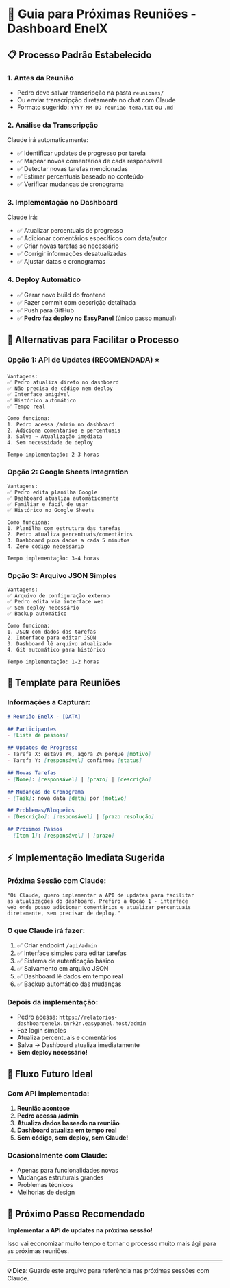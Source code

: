 # 🎯 Guia para Próximas Reuniões - Dashboard EnelX

## 📋 Processo Padrão Estabelecido

### 1. **Antes da Reunião**
- Pedro deve salvar transcripção na pasta `reuniones/` 
- Ou enviar transcripção diretamente no chat com Claude
- Formato sugerido: `YYYY-MM-DD-reuniao-tema.txt` ou `.md`

### 2. **Análise da Transcripção**
Claude irá automaticamente:
- ✅ Identificar updates de progresso por tarefa
- ✅ Mapear novos comentários de cada responsável  
- ✅ Detectar novas tarefas mencionadas
- ✅ Estimar percentuais baseado no conteúdo
- ✅ Verificar mudanças de cronograma

### 3. **Implementação no Dashboard**
Claude irá:
- ✅ Atualizar percentuais de progresso
- ✅ Adicionar comentários específicos com data/autor
- ✅ Criar novas tarefas se necessário
- ✅ Corrigir informações desatualizadas
- ✅ Ajustar datas e cronogramas

### 4. **Deploy Automático**
- ✅ Gerar novo build do frontend
- ✅ Fazer commit com descrição detalhada
- ✅ Push para GitHub
- ✅ **Pedro faz deploy no EasyPanel** (único passo manual)

## 🔄 **Alternativas para Facilitar o Processo**

### **Opção 1: API de Updates (RECOMENDADA)** ⭐
```
Vantagens:
✅ Pedro atualiza direto no dashboard
✅ Não precisa de código nem deploy
✅ Interface amigável
✅ Histórico automático
✅ Tempo real

Como funciona:
1. Pedro acessa /admin no dashboard
2. Adiciona comentários e percentuais
3. Salva → Atualização imediata
4. Sem necessidade de deploy

Tempo implementação: 2-3 horas
```

### **Opção 2: Google Sheets Integration**
```
Vantagens:
✅ Pedro edita planilha Google
✅ Dashboard atualiza automaticamente
✅ Familiar e fácil de usar
✅ Histórico no Google Sheets

Como funciona:
1. Planilha com estrutura das tarefas
2. Pedro atualiza percentuais/comentários
3. Dashboard puxa dados a cada 5 minutos
4. Zero código necessário

Tempo implementação: 3-4 horas
```

### **Opção 3: Arquivo JSON Simples**
```
Vantagens:
✅ Arquivo de configuração externo
✅ Pedro edita via interface web
✅ Sem deploy necessário
✅ Backup automático

Como funciona:
1. JSON com dados das tarefas
2. Interface para editar JSON
3. Dashboard lê arquivo atualizado
4. Git automático para histórico

Tempo implementação: 1-2 horas
```

## 📝 **Template para Reuniões**

### **Informações a Capturar:**
```markdown
# Reunião EnelX - [DATA]

## Participantes
- [Lista de pessoas]

## Updates de Progresso
- Tarefa X: estava Y%, agora Z% porque [motivo]
- Tarefa Y: [responsável] confirmou [status]

## Novas Tarefas
- [Nome]: [responsável] | [prazo] | [descrição]

## Mudanças de Cronograma
- [Task]: nova data [data] por [motivo]

## Problemas/Bloqueios
- [Descrição]: [responsável] | [prazo resolução]

## Próximos Passos
- [Item 1]: [responsável] | [prazo]
```

## ⚡ **Implementação Imediata Sugerida**

### **Próxima Sessão com Claude:**
```
"Oi Claude, quero implementar a API de updates para facilitar 
as atualizações do dashboard. Prefiro a Opção 1 - interface 
web onde posso adicionar comentários e atualizar percentuais 
diretamente, sem precisar de deploy."
```

### **O que Claude irá fazer:**
1. ✅ Criar endpoint `/api/admin` 
2. ✅ Interface simples para editar tarefas
3. ✅ Sistema de autenticação básico
4. ✅ Salvamento em arquivo JSON
5. ✅ Dashboard lê dados em tempo real
6. ✅ Backup automático das mudanças

### **Depois da implementação:**
- Pedro acessa: `https://relatorios-dashboardenelx.tnrk2n.easypanel.host/admin`
- Faz login simples
- Atualiza percentuais e comentários
- Salva → Dashboard atualiza imediatamente
- **Sem deploy necessário!**

## 🎯 **Fluxo Futuro Ideal**

### **Com API implementada:**
1. **Reunião acontece**
2. **Pedro acessa /admin**
3. **Atualiza dados baseado na reunião**
4. **Dashboard atualiza em tempo real**
5. **Sem código, sem deploy, sem Claude!**

### **Ocasionalmente com Claude:**
- Apenas para funcionalidades novas
- Mudanças estruturais grandes
- Problemas técnicos
- Melhorias de design

## 🚀 **Próximo Passo Recomendado**

**Implementar a API de updates na próxima sessão!**

Isso vai economizar muito tempo e tornar o processo muito mais ágil para as próximas reuniões.

---

**💡 Dica**: Guarde este arquivo para referência nas próximas sessões com Claude.